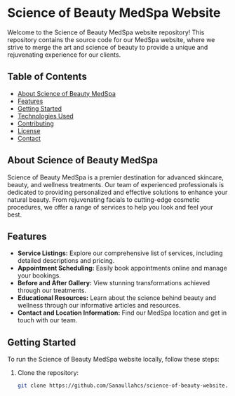 # Science of Beauty MedSpa Website

Welcome to the Science of Beauty MedSpa website repository! This repository contains the source code for our MedSpa website, where we strive to merge the art and science of beauty to provide a unique and rejuvenating experience for our clients.

## Table of Contents

- [About Science of Beauty MedSpa](#about-science-of-beauty-medspa)
- [Features](#features)
- [Getting Started](#getting-started)
- [Technologies Used](#technologies-used)
- [Contributing](#contributing)
- [License](#license)
- [Contact](#contact)

## About Science of Beauty MedSpa

Science of Beauty MedSpa is a premier destination for advanced skincare, beauty, and wellness treatments. Our team of experienced professionals is dedicated to providing personalized and effective solutions to enhance your natural beauty. From rejuvenating facials to cutting-edge cosmetic procedures, we offer a range of services to help you look and feel your best.

## Features

- **Service Listings:** Explore our comprehensive list of services, including detailed descriptions and pricing.
- **Appointment Scheduling:** Easily book appointments online and manage your bookings.
- **Before and After Gallery:** View stunning transformations achieved through our treatments.
- **Educational Resources:** Learn about the science behind beauty and wellness through our informative articles and resources.
- **Contact and Location Information:** Find our MedSpa location and get in touch with our team.

## Getting Started

To run the Science of Beauty MedSpa website locally, follow these steps:

1. Clone the repository:

   ```bash
   git clone https://github.com/Sanaullahcs/science-of-beauty-website.git
